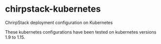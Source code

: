 # chirpstack-kubernetes
ChrirpStack deployment configuration on Kubernetes

These kubernetes configurations have been tested on kubernetes versions 1.9 to 1.15.
